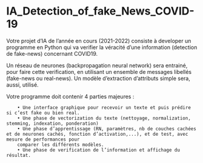 # IA_Detection_of_fake_News_COVID-19


Votre projet d’IA de l’année en cours (2021-2022) consiste à developer un programme en
Python qui va verifier la véracité d’une information (detection de fake-news) concernant
COVID19.

Un réseau de neurones (backpropagation neural network) sera entrainé, pour faire cette
verification, en utilisant un ensemble de messages libellés (fake-news ou real-news). Un
modèle d’extraction d’attributs simple sera, aussi, utilisé.

Votre programme doit contenir 4 parties majeures :

        • Une interface graphique pour recevoir un texte et puis prédire si c’est fake ou bien real. 
        • Une phase de vectorization du texte (nettoyage, normalization, stemming, indexation, ponderation)  
        • Une phase d’apprentissage (RN, paramètres, nb de couches cachées et de neurones cachés, fonction d’activation,...), et de test, avec mesure de performances pour       
        comparer les différents modèles.  
        • Une phase de verification de l’information et affichage du résultat. 
